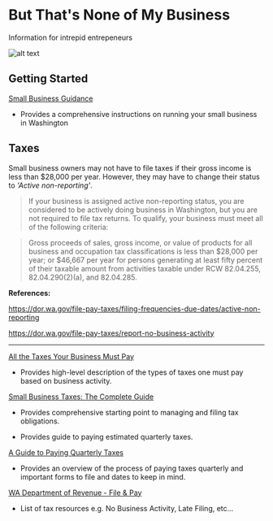 # But That's None of My Business
Information for intrepid entrepeneurs

![alt text](https://i.kym-cdn.com/entries/icons/original/000/015/878/thatsnoneofmy.jpg)

## Getting Started
[Small Business Guidance](https://www.business.wa.gov/site/alias__business/880/small-business-guide--run.aspx)
* Provides a comprehensive instructions on running your small business in Washington

## Taxes
Small business owners may not have to file taxes if their gross income is less than $28,000 per year. However, they may have to change their status to *'Active non-reporting'*.

> If your business is assigned active non-reporting status, you are considered to be actively doing business in Washington, but you are not required to file tax returns. To qualify, your business must meet all of the following criteria: 

> Gross proceeds of sales, gross income, or value of products for all business and occupation tax classifications is less than $28,000 per year; or $46,667 per year for persons generating at least fifty percent of their taxable amount from activities taxable under RCW 82.04.255, 82.04.290(2)(a), and 82.04.285.

**References:**

https://dor.wa.gov/file-pay-taxes/filing-frequencies-due-dates/active-non-reporting

https://dor.wa.gov/file-pay-taxes/report-no-business-activity

* * *

[All the Taxes Your Business Must Pay](https://www.thebalancesmb.com/all-the-taxes-your-business-must-pay-399045)

* Provides high-level description of the types of taxes one must pay based on business activity.

[Small Business Taxes: The Complete Guide](https://www.fundera.com/blog/small-business-taxes)

* Provides comprehensive starting point to managing and filing tax obligations.

[](https://www.irs.gov/businesses/small-businesses-self-employed/estimated-taxes)
* Provides guide to paying estimated quarterly taxes.

[A Guide to Paying Quarterly Taxes](https://turbotax.intuit.com/tax-tips/self-employment-taxes/a-guide-to-paying-quarterly-taxes/L6p8C53xQ)

* Provides an overview of the process of paying taxes quarterly and important forms to file and dates to keep in mind.

[WA Department of Revenue - File & Pay](https://dor.wa.gov/file-pay-taxes)

* List of tax resources e.g. No Business Activity, Late Filing, etc...
